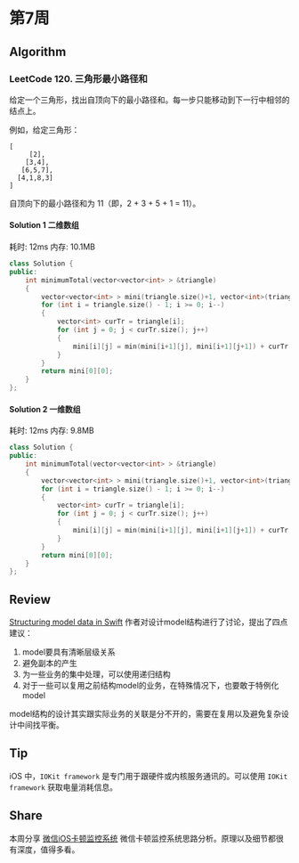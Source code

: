 # 第7周

## Algorithm

### LeetCode 120. 三角形最小路径和

给定一个三角形，找出自顶向下的最小路径和。每一步只能移动到下一行中相邻的结点上。

例如，给定三角形：

```
[
     [2],
    [3,4],
   [6,5,7],
  [4,1,8,3]
]
```

自顶向下的最小路径和为 11（即，2 + 3 + 5 + 1 = 11）。

#### Solution 1 二维数组

耗时: 12ms
内存: 10.1MB

```cpp
class Solution {
public:
    int minimumTotal(vector<vector<int> > &triangle) 
    {
        vector<vector<int> > mini(triangle.size()+1, vector<int>(triangle.size()+1, 0));
        for (int i = triangle.size() - 1; i >= 0; i--)
        {   
            vector<int> curTr = triangle[i];
            for (int j = 0; j < curTr.size(); j++)
            {
                mini[i][j] = min(mini[i+1][j], mini[i+1][j+1]) + curTr[j];
            }
        }
        return mini[0][0];
    }
};
```

#### Solution 2 一维数组

耗时: 12ms
内存: 9.8MB

```cpp
class Solution {
public:
    int minimumTotal(vector<vector<int> > &triangle) 
    {
        vector<vector<int> > mini(triangle.size()+1, vector<int>(triangle.size()+1, 0));
        for (int i = triangle.size() - 1; i >= 0; i--)
        {   
            vector<int> curTr = triangle[i];
            for (int j = 0; j < curTr.size(); j++)
            {
                mini[i][j] = min(mini[i+1][j], mini[i+1][j+1]) + curTr[j];
            }
        }
        return mini[0][0];
    }
};
```


## Review

[Structuring model data in Swift](https://www.swiftbysundell.com/posts/structuring-model-data-in-swift)
作者对设计model结构进行了讨论，提出了四点建议：
1. model要具有清晰层级关系
2. 避免副本的产生
3. 为一些业务的集中处理，可以使用递归结构
4. 对于一些可以复用之前结构model的业务，在特殊情况下，也要敢于特例化model

model结构的设计其实跟实际业务的关联是分不开的，需要在复用以及避免复杂设计中间找平衡。

## Tip

iOS 中，`IOKit framework` 是专门用于跟硬件或内核服务通讯的。可以使用 `IOKit framework` 获取电量消耗信息。

## Share

本周分享 [微信iOS卡顿监控系统](https://mp.weixin.qq.com/s?__biz=MzAwNDY1ODY2OQ==&mid=207890859&idx=1&sn=e98dd604cdb854e7a5808d2072c29162&scene=4) 微信卡顿监控系统思路分析。原理以及细节都很有深度，值得多看。


